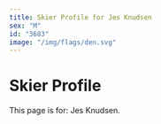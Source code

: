 ```yaml
---
title: Skier Profile for Jes Knudsen
sex: "M"
id: "3683"
image: "/img/flags/den.svg" 
---
```


# Skier Profile

This page is for: Jes Knudsen.
    